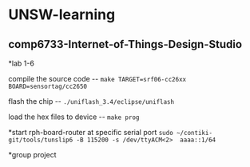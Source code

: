 # UNSW-learning
## comp6733-Internet-of-Things-Design-Studio
*lab 1-6

compile the source code	--	```make TARGET=srf06-cc26xx BOARD=sensortag/cc2650```

flash the chip	--	```./uniflash_3.4/eclipse/uniflash```

load the hex files to device	--	```make prog```

*start rph-board-router at specific serial port	
```sudo ~/contiki-git/tools/tunslip6 -B 115200 -s /dev/ttyACM<2>  aaaa::1/64```


*group project

